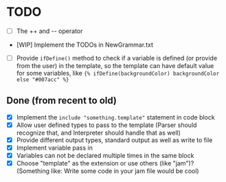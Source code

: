# TODO

- [ ] The ++ and -- operator
- [WIP] Implement the TODOs in NewGrammar.txt
- [ ] Provide `ifDefine()` method to check if a variable is defined (or provide from the user) in the template,
      so the template can have default value for some variables, like `{% ifDefine(backgroundColor) backgroundColor else "#007acc" %}`

## Done (from recent to old)

- [x] Implement the `include "something.template"` statement in code block
- [x] Allow user defined types to pass to the template (Parser should recognize that, and Interpreter should handle that as well)
- [x] Provide different output types, standard output as well as write to file
- [x] Implement variable pass in
- [x] Variables can not be declared multiple times in the same block
- [x] Choose "template" as the extension or use others (like "jam")? (Something like: Write some code in your jam file
  would be cool)
